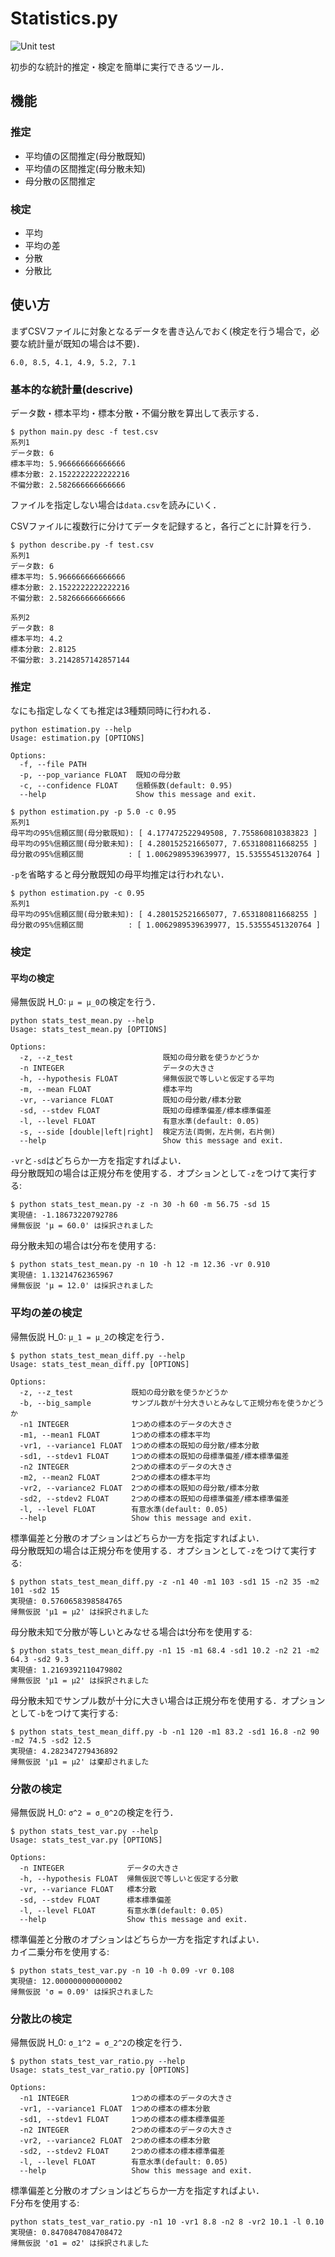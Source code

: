 # Statistics.py

![Unit test](https://github.com/ikanago/statistics.py/workflows/Unit%20test/badge.svg)

初歩的な統計的推定・検定を簡単に実行できるツール．

## 機能
### 推定
* 平均値の区間推定(母分散既知)
* 平均値の区間推定(母分散未知)
* 母分散の区間推定

### 検定
* 平均
* 平均の差
* 分散
* 分散比

## 使い方
まずCSVファイルに対象となるデータを書き込んでおく(検定を行う場合で，必要な統計量が既知の場合は不要)．
```
6.0, 8.5, 4.1, 4.9, 5.2, 7.1
```

### 基本的な統計量(descrive)
データ数・標本平均・標本分散・不偏分散を算出して表示する．
```
$ python main.py desc -f test.csv
系列1
データ数: 6
標本平均: 5.966666666666666
標本分散: 2.1522222222222216
不偏分散: 2.582666666666666
```
ファイルを指定しない場合は`data.csv`を読みにいく．

CSVファイルに複数行に分けてデータを記録すると，各行ごとに計算を行う．
```
$ python describe.py -f test.csv
系列1
データ数: 6
標本平均: 5.966666666666666
標本分散: 2.1522222222222216
不偏分散: 2.582666666666666

系列2
データ数: 8
標本平均: 4.2
標本分散: 2.8125
不偏分散: 3.2142857142857144
```

### 推定
なにも指定しなくても推定は3種類同時に行われる．
```
python estimation.py --help
Usage: estimation.py [OPTIONS]

Options:
  -f, --file PATH
  -p, --pop_variance FLOAT  既知の母分散
  -c, --confidence FLOAT    信頼係数(default: 0.95)
  --help                    Show this message and exit.
```
```
$ python estimation.py -p 5.0 -c 0.95
系列1
母平均の95%信頼区間(母分散既知): [ 4.177472522949508, 7.755860810383823 ]
母平均の95%信頼区間(母分散未知): [ 4.280152521665077, 7.653180811668255 ]
母分散の95%信頼区間          : [ 1.0062989539639977, 15.53555451320764 ]
```
`-p`を省略すると母分散既知の母平均推定は行われない．
```
$ python estimation.py -c 0.95
系列1
母平均の95%信頼区間(母分散未知): [ 4.280152521665077, 7.653180811668255 ]
母分散の95%信頼区間          : [ 1.0062989539639977, 15.53555451320764 ]
```

### 検定
#### 平均の検定
帰無仮説 H_0: `μ = μ_0`の検定を行う．  
```
python stats_test_mean.py --help
Usage: stats_test_mean.py [OPTIONS]

Options:
  -z, --z_test                    既知の母分散を使うかどうか
  -n INTEGER                      データの大きさ
  -h, --hypothesis FLOAT          帰無仮説で等しいと仮定する平均
  -m, --mean FLOAT                標本平均
  -vr, --variance FLOAT           既知の母分散/標本分散
  -sd, --stdev FLOAT              既知の母標準偏差/標本標準偏差
  -l, --level FLOAT               有意水準(default: 0.05)
  -s, --side [double|left|right]  検定方法(両側，左片側，右片側)
  --help                          Show this message and exit.
```
`-vr`と`-sd`はどちらか一方を指定すればよい．  
母分散既知の場合は正規分布を使用する．オプションとして`-z`をつけて実行する:
```
$ python stats_test_mean.py -z -n 30 -h 60 -m 56.75 -sd 15
実現値: -1.18673220792786
帰無仮説 'μ = 60.0' は採択されました
```
母分散未知の場合はt分布を使用する:
```
$ python stats_test_mean.py -n 10 -h 12 -m 12.36 -vr 0.910
実現値: 1.13214762365967
帰無仮説 'μ = 12.0' は採択されました
```

### 平均の差の検定
帰無仮説 H_0: `μ_1 = μ_2`の検定を行う．
```
$ python stats_test_mean_diff.py --help
Usage: stats_test_mean_diff.py [OPTIONS]

Options:
  -z, --z_test             既知の母分散を使うかどうか
  -b, --big_sample         サンプル数が十分大きいとみなして正規分布を使うかどうか
  -n1 INTEGER              1つめの標本のデータの大きさ
  -m1, --mean1 FLOAT       1つめの標本の標本平均
  -vr1, --variance1 FLOAT  1つめの標本の既知の母分散/標本分散
  -sd1, --stdev1 FLOAT     1つめの標本の既知の母標準偏差/標本標準偏差
  -n2 INTEGER              2つめの標本のデータの大きさ
  -m2, --mean2 FLOAT       2つめの標本の標本平均
  -vr2, --variance2 FLOAT  2つめの標本の既知の母分散/標本分散
  -sd2, --stdev2 FLOAT     2つめの標本の既知の母標準偏差/標本標準偏差
  -l, --level FLOAT        有意水準(default: 0.05)
  --help                   Show this message and exit.
```
標準偏差と分散のオプションはどちらか一方を指定すればよい．  
母分散既知の場合は正規分布を使用する．オプションとして`-z`をつけて実行する:
```
$ python stats_test_mean_diff.py -z -n1 40 -m1 103 -sd1 15 -n2 35 -m2 101 -sd2 15
実現値: 0.5760658398584765
帰無仮説 'μ1 = μ2' は採択されました
```
母分散未知で分散が等しいとみなせる場合はt分布を使用する:
```
$ python stats_test_mean_diff.py -n1 15 -m1 68.4 -sd1 10.2 -n2 21 -m2 64.3 -sd2 9.3
実現値: 1.2169392110479802
帰無仮説 'μ1 = μ2' は採択されました
```
母分散未知でサンプル数が十分に大きい場合は正規分布を使用する．オプションとして`-b`をつけて実行する:
```
$ python stats_test_mean_diff.py -b -n1 120 -m1 83.2 -sd1 16.8 -n2 90 -m2 74.5 -sd2 12.5
実現値: 4.282347279436892
帰無仮説 'μ1 = μ2' は棄却されました
```

### 分散の検定
帰無仮説 H_0: `σ^2 = σ_0^2`の検定を行う．
```
$ python stats_test_var.py --help
Usage: stats_test_var.py [OPTIONS]

Options:
  -n INTEGER              データの大きさ
  -h, --hypothesis FLOAT  帰無仮説で等しいと仮定する分散
  -vr, --variance FLOAT   標本分散
  -sd, --stdev FLOAT      標本標準偏差
  -l, --level FLOAT       有意水準(default: 0.05)
  --help                  Show this message and exit.
```
標準偏差と分散のオプションはどちらか一方を指定すればよい．  
カイ二乗分布を使用する:
```
$ python stats_test_var.py -n 10 -h 0.09 -vr 0.108 
実現値: 12.000000000000002
帰無仮説 'σ = 0.09' は採択されました
```

### 分散比の検定
帰無仮説 H_0: `σ_1^2 = σ_2^2`の検定を行う．
```
$ python stats_test_var_ratio.py --help 
Usage: stats_test_var_ratio.py [OPTIONS]

Options:
  -n1 INTEGER              1つめの標本のデータの大きさ
  -vr1, --variance1 FLOAT  1つめの標本の標本分散
  -sd1, --stdev1 FLOAT     1つめの標本の標本標準偏差
  -n2 INTEGER              2つめの標本のデータの大きさ
  -vr2, --variance2 FLOAT  2つめの標本の標本分散
  -sd2, --stdev2 FLOAT     2つめの標本の標本標準偏差
  -l, --level FLOAT        有意水準(default: 0.05)
  --help                   Show this message and exit.
```
標準偏差と分散のオプションはどちらか一方を指定すればよい．  
F分布を使用する:
```
python stats_test_var_ratio.py -n1 10 -vr1 8.8 -n2 8 -vr2 10.1 -l 0.10
実現値: 0.8470847084708472
帰無仮説 'σ1 = σ2' は採択されました
```
